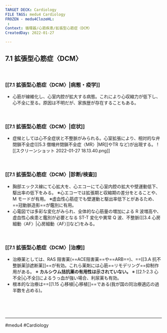 ```yaml
---
TARGET DECK: Cardiology
FILE TAGS: medu4 Cardiology
FROZEN - medu4ClozeHL:
 : 
Context: 循環器/心筋疾患/拡張型心筋症〈DCM〉
CreatedDay: 2022-01-27

---
```


## 7.1 拡張型心筋症〈DCM〉

<br>

### [[7.1 拡張型心筋症〈DCM〉|病態・疫学]]
* 心筋が線維化し、心室内腔が拡大する病態。これにより心収縮力が低下し、心不全に至る。原因は不明だが、家族歴が存在することもある。

<br>

### [[7.1 拡張型心筋症〈DCM〉|症状]]
* 症候としては心不全症状と不整脈がみられる。心室拡張により、相対的な弁閉鎖不全症([[5.3 僧帽弁閉鎖不全症〈MR〉|MR]]やTR など)が出現する。
![[スクリーンショット 2022-01-27 18.13.40.png]]

<br>

### [[7.1 拡張型心筋症〈DCM〉|診断/検査]]
* 胸部エックス線にて心拡大を、心エコーにて心室内腔の拡大や壁運動低下、駆出率の低下をみる。
※心エコーでは拡張期と収縮期の差分をとることや、M モードが有用。
※虚血性心筋症でも壁運動と駆出率低下とがあるため、==冠動脈造影==が鑑別に有用。
* 心電図では多彩な変化がみられ、全体的な心筋量の増加による R 波増高や、虚血性心疾患と鑑別が必要となる ST-T 変化や異常 Q 波、不整脈([[3.4 心房細動〈AF〉|心房細動〈AF〉]]など)をみる。
<!--ID: 1643709296377-->


<br>

### [[7.1 拡張型心筋症〈DCM〉|治療]]
* 治療薬としては、RAS 阻害薬(==ACE阻害薬==や==ARB==)、==[[3.A 抗不整脈薬|β遮断薬]]==が有効。これら薬剤には心筋==リモデリング==抑制作用がある。
※ **カルシウム拮抗薬の有用性は示されていない。**
※ [[2.1-2.3 心不全|心不全]]によるうっ血が強い場合、利尿薬も有効。
* 根本的な治療は==[[1.15 心移植|心移植]]==である(我が国の同治療適応の過半数を占める)。
<!--ID: 1643709296385-->





<br><br><br>

---
#medu4 #Cardiology